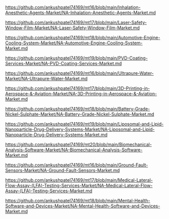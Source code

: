 <p><a href="https://github.com/ankushpatel74169/mt16/blob/main/Inhalation-Anesthetic-Agents-Market/NA-Inhalation-Anesthetic-Agents-Market.md">https://github.com/ankushpatel74169/mt16/blob/main/Inhalation-Anesthetic-Agents-Market/NA-Inhalation-Anesthetic-Agents-Market.md</a></p><p><a href="https://github.com/ankushpatel74169/mt17/blob/main/Laser-Safety-Window-Film-Market/NA-Laser-Safety-Window-Film-Market.md">https://github.com/ankushpatel74169/mt17/blob/main/Laser-Safety-Window-Film-Market/NA-Laser-Safety-Window-Film-Market.md</a></p><p><a href="https://github.com/ankushpatel74169/mt18/blob/main/Automotive-Engine-Cooling-System-Market/NA-Automotive-Engine-Cooling-System-Market.md">https://github.com/ankushpatel74169/mt18/blob/main/Automotive-Engine-Cooling-System-Market/NA-Automotive-Engine-Cooling-System-Market.md</a></p><p><a href="https://github.com/ankushpatel74169/mt19/blob/main/PVD-Coating-Services-Market/NA-PVD-Coating-Services-Market.md">https://github.com/ankushpatel74169/mt19/blob/main/PVD-Coating-Services-Market/NA-PVD-Coating-Services-Market.md</a></p><p><a href="https://github.com/ankushpatel74169/mt16/blob/main/Ultrapure-Water-Market/NA-Ultrapure-Water-Market.md">https://github.com/ankushpatel74169/mt16/blob/main/Ultrapure-Water-Market/NA-Ultrapure-Water-Market.md</a></p><p><a href="https://github.com/ankushpatel74169/mt17/blob/main/3D-Printing-in-Aerospace-&-Aviation-Market/NA-3D-Printing-in-Aerospace-&-Aviation-Market.md">https://github.com/ankushpatel74169/mt17/blob/main/3D-Printing-in-Aerospace-&-Aviation-Market/NA-3D-Printing-in-Aerospace-&-Aviation-Market.md</a></p><p><a href="https://github.com/ankushpatel74169/mt18/blob/main/Battery-Grade-Nickel-Sulphate-Market/NA-Battery-Grade-Nickel-Sulphate-Market.md">https://github.com/ankushpatel74169/mt18/blob/main/Battery-Grade-Nickel-Sulphate-Market/NA-Battery-Grade-Nickel-Sulphate-Market.md</a></p><p><a href="https://github.com/ankushpatel74169/mt19/blob/main/Liposomal-and-Lipid-Nanoparticle-Drug-Delivery-Systems-Market/NA-Liposomal-and-Lipid-Nanoparticle-Drug-Delivery-Systems-Market.md">https://github.com/ankushpatel74169/mt19/blob/main/Liposomal-and-Lipid-Nanoparticle-Drug-Delivery-Systems-Market/NA-Liposomal-and-Lipid-Nanoparticle-Drug-Delivery-Systems-Market.md</a></p><p><a href="https://github.com/ankushpatel74169/mt20/blob/main/Biomechanical-Analysis-Software-Market/NA-Biomechanical-Analysis-Software-Market.md">https://github.com/ankushpatel74169/mt20/blob/main/Biomechanical-Analysis-Software-Market/NA-Biomechanical-Analysis-Software-Market.md</a></p><p><a href="https://github.com/ankushpatel74169/mt16/blob/main/Ground-Fault-Sensors-Market/NA-Ground-Fault-Sensors-Market.md">https://github.com/ankushpatel74169/mt16/blob/main/Ground-Fault-Sensors-Market/NA-Ground-Fault-Sensors-Market.md</a></p><p><a href="https://github.com/ankushpatel74169/mt17/blob/main/Medical-Lateral-Flow-Assay-(LFA)-Testing-Services-Market/NA-Medical-Lateral-Flow-Assay-(LFA)-Testing-Services-Market.md">https://github.com/ankushpatel74169/mt17/blob/main/Medical-Lateral-Flow-Assay-(LFA)-Testing-Services-Market/NA-Medical-Lateral-Flow-Assay-(LFA)-Testing-Services-Market.md</a></p><p><a href="https://github.com/ankushpatel74169/mt18/blob/main/Mental-Health-Software-and-Devices-Market/NA-Mental-Health-Software-and-Devices-Market.md">https://github.com/ankushpatel74169/mt18/blob/main/Mental-Health-Software-and-Devices-Market/NA-Mental-Health-Software-and-Devices-Market.md</a></p>
